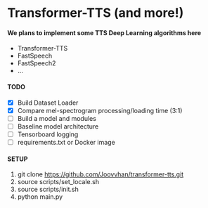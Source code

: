 # Transformer-TTS (and more!)

#### We plans to implement some TTS Deep Learning algorithms here
* Transformer-TTS
* FastSpeech
* FastSpeech2
* ...

#### TODO

- [x] Build Dataset Loader
- [x] Compare mel-spectrogram processing/loading time (3:1)
- [ ] Build a model and modules
- [ ] Baseline model architecture
- [ ] Tensorboard logging
- [ ] requirements.txt or Docker image

#### SETUP
1. git clone https://github.com/Joovvhan/transformer-tts.git
2. source scripts/set_locale.sh
3. source scripts/init.sh 
4. python main.py
